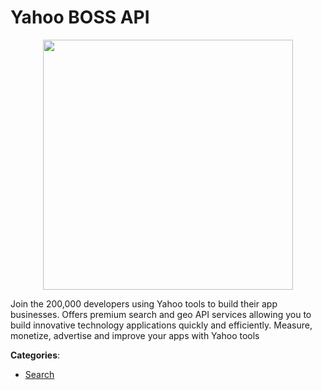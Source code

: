 # Yahoo BOSS API
<p align="center">
    <img width="400" src="https://raw.githubusercontent.com/apis-list/apis-list/apis/yahoo-boss-api/logo_256x256.png" />
</p>

Join the 200,000 developers using Yahoo tools to build their app businesses. Offers premium search and geo API services allowing you to build innovative technology applications quickly and efficiently. Measure, monetize, advertise and improve your apps with Yahoo tools



**Categories**:
- [Search](https://github.com/apis-list/apis-list#search)





